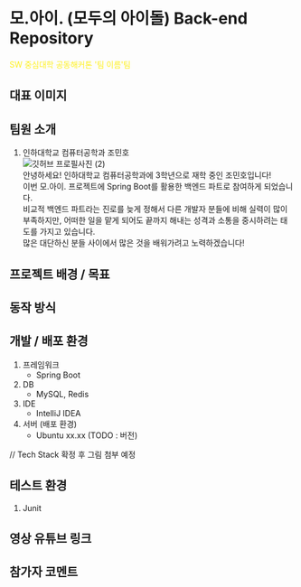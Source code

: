 # 모.아이. (모두의 아이돌) Back-end Repository

<span style="color:	#fef01b">SW 중심대학 공동해커톤 '팀 이름'팀</span>

## 대표 이미지

## 팀원 소개

1. 인하대학교 컴퓨터공학과 조민호<br>
   ![깃허브 프로필사진 (2)](https://user-images.githubusercontent.com/66549638/174716439-67e300df-919e-4c54-a0ac-f269d0513de9.jpg) <br>
   안녕하세요! 인하대학교 컴퓨터공학과에 3학년으로 재학 중인 조민호입니다! <br>
   이번 모.아이. 프로젝트에 Spring Boot를 활용한 백엔드 파트로 참여하게 되었습니다. <br>
   비교적 백엔드 파트라는 진로를 늦게 정해서 다른 개발자 분들에 비해 실력이 많이 부족하지만, 어떠한 일을 맡게 되어도 끝까지 해내는 성격과 소통을 중시하려는 태도를 가지고 있습니다. <br>
   많은 대단하신 분들 사이에서 많은 것을 배워가려고 노력하겠습니다! <br>

## 프로젝트 배경 / 목표

## 동작 방식

## 개발 / 배포 환경

1. 프레임워크
   - Spring Boot
2. DB
   - MySQL, Redis
3. IDE
   - IntelliJ IDEA
4. 서버 (배포 환경)
   - Ubuntu xx.xx (TODO : 버전)

// Tech Stack 확정 후 그림 첨부 예정

## 테스트 환경

1. Junit

## 영상 유튜브 링크

## 참가자 코멘트
